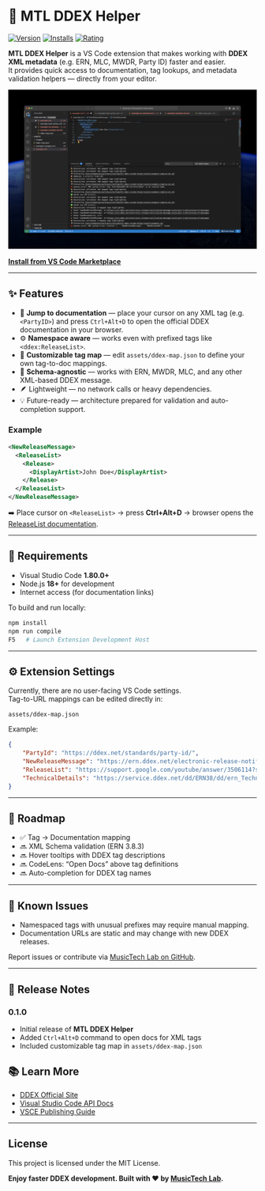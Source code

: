 # 🎵 MTL DDEX Helper

[![Version](https://img.shields.io/visual-studio-marketplace/v/musictechlab.mtl-ddex-vscode-helper)](https://marketplace.visualstudio.com/items?itemName=musictechlab.mtl-ddex-vscode-helper)
[![Installs](https://img.shields.io/visual-studio-marketplace/i/musictechlab.mtl-ddex-vscode-helper)](https://marketplace.visualstudio.com/items?itemName=musictechlab.mtl-ddex-vscode-helper)
[![Rating](https://img.shields.io/visual-studio-marketplace/r/musictechlab.mtl-ddex-vscode-helper)](https://marketplace.visualstudio.com/items?itemName=musictechlab.mtl-ddex-vscode-helper)

**MTL DDEX Helper** is a VS Code extension that makes working with **DDEX XML metadata** (e.g. ERN, MLC, MWDR, Party ID) faster and easier.  
It provides quick access to documentation, tag lookups, and metadata validation helpers — directly from your editor.

![MTL DDEX Helper Screenshot](assets/images/screenshot.png)

**[Install from VS Code Marketplace](https://marketplace.visualstudio.com/items?itemName=musictechlab.mtl-ddex-vscode-helper)**

---

## ✨ Features

- 🔗 **Jump to documentation** — place your cursor on any XML tag (e.g. `<PartyID>`) and press `Ctrl+Alt+D` to open the official DDEX documentation in your browser.  
- ⚙️ **Namespace aware** — works even with prefixed tags like `<ddex:ReleaseList>`.  
- 📁 **Customizable tag map** — edit `assets/ddex-map.json` to define your own tag-to-doc mappings.  
- 🧠 **Schema-agnostic** — works with ERN, MWDR, MLC, and any other XML-based DDEX message.  
- 🪶 Lightweight — no network calls or heavy dependencies.  
- 💡 Future-ready — architecture prepared for validation and auto-completion support.

### Example

```xml
<NewReleaseMessage>
  <ReleaseList>
    <Release>
      <DisplayArtist>John Doe</DisplayArtist>
    </Release>
  </ReleaseList>
</NewReleaseMessage>
```

➡️ Place cursor on `<ReleaseList>` → press **Ctrl+Alt+D** → browser opens the [ReleaseList documentation](https://support.google.com/youtube/answer/3506114?sjid=9804191667439814450-EU).

---

## 🧩 Requirements

- Visual Studio Code **1.80.0+**
- Node.js **18+** for development
- Internet access (for documentation links)

To build and run locally:
```bash
npm install
npm run compile
F5   # Launch Extension Development Host
```

---

## ⚙️ Extension Settings

Currently, there are no user-facing VS Code settings.  
Tag-to-URL mappings can be edited directly in:

```
assets/ddex-map.json
```

Example:
```json
{
    "PartyId": "https://ddex.net/standards/party-id/",
    "NewReleaseMessage": "https://ern.ddex.net/electronic-release-notification-message-suite-part-1-definitions-of-messages/6-message-definition/6.2-structure-of-the-newreleasemessage/",
    "ReleaseList": "https://support.google.com/youtube/answer/3506114?sjid=9804191667439814450-EU",
    "TechnicalDetails": "https://service.ddex.net/dd/ERN38/dd/ern_TechnicalTextDetails.html"
}
```

---

## 🧱 Roadmap

- ✅ Tag → Documentation mapping  
- 🔜 XML Schema validation (ERN 3.8.3)  
- 🔜 Hover tooltips with DDEX tag descriptions  
- 🔜 CodeLens: “Open Docs” above tag definitions  
- 🔜 Auto-completion for DDEX tag names

---

## 🐞 Known Issues

- Namespaced tags with unusual prefixes may require manual mapping.
- Documentation URLs are static and may change with new DDEX releases.

Report issues or contribute via [MusicTech Lab on GitHub](https://github.com/musictechlab/mtl-ddex-vscode-helper).

---

## 🧾 Release Notes

### 0.1.0

- Initial release of **MTL DDEX Helper**  
- Added `Ctrl+Alt+D` command to open docs for XML tags  
- Included customizable tag map in `assets/ddex-map.json`

## 📚 Learn More

- [DDEX Official Site](https://ddex.net)
- [Visual Studio Code API Docs](https://code.visualstudio.com/api)
- [VSCE Publishing Guide](https://code.visualstudio.com/api/working-with-extensions/publishing-extension)

---

## License

This project is licensed under the MIT License.

**Enjoy faster DDEX development. Built with ❤️ by [MusicTech Lab](https://musictechlab.io).**

